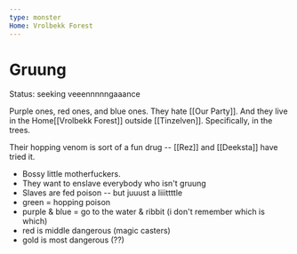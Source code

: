 ```yaml
---
type: monster
Home: Vrolbekk Forest
---
```


# Gruung

Status: seeking veeennnnngaaance 

Purple ones, red ones, and blue ones. They hate [[Our Party]]. And they live in the <span class="dataview inline-field"><span class="inline-field-key">Home</span><span class="inline-field-value">[[Vrolbekk Forest]]</span></span> outside [[Tinzelven]]. Specifically, in the trees.

Their hopping venom is sort of a fun drug -- [[Rez]] and [[Deeksta]] have tried it.


* Bossy little motherfuckers. 
* They want to enslave everybody who isn't gruung
* Slaves are fed poison -- but juuust a liiittttle
* green = hopping poison
* purple & blue = go to the water & ribbit (i don't remember which is which)
* red is middle dangerous (magic casters)
* gold is most dangerous (??)

